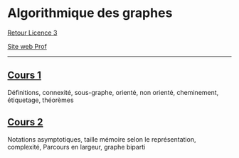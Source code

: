 # Algorithmique des graphes

[Retour Licence 3](https://mcheungsen.github.io/cours/ "Licence 3")

[Site web Prof](https://dept-info.labri.fr/~baudon/Licence/Algo2/Cours/Algorithmique%20de%20graphes.html)

---

## [Cours 1](graphes-1.md)
Définitions, connexité, sous-graphe, orienté, non orienté, cheminement, étiquetage, théorèmes

## [Cours 2](graphes-2.md)
Notations asymptotiques, taille mémoire selon le représentation, complexité, Parcours en largeur, graphe biparti